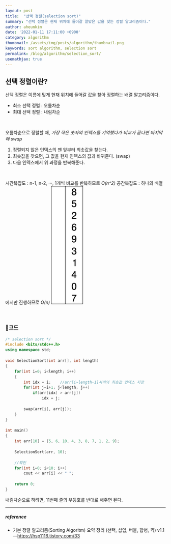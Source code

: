 ```yaml
---
layout: post
title:  "선택 정렬(selection sort)"
summary: "선택 정렬은 현재 위치에 들어갈 알맞은 값을 찾는 정렬 알고리즘이다."
author: aheunkim
date: '2022-01-11 17:11:00 +0900'
category: algorithm
thumbnail: /assets/img/posts/algorithm/thumbnail.png
keywords: sort algorithm, selection sort
permalink: /blog/algorithm/selection_sort/
usemathjax: true
---
```


## 선택 정렬이란?
선택 정렬은 이름에 맞게 현재 위치에 들어갈 값을 찾아 정렬하는 배열 알고리즘이다.  
* 최소 선택 정렬 : 오름차순
* 최대 선택 정렬 : 내림차순  
<br/>
  
오름차순으로 정렬할 때, *가장 작은 숫자의 인덱스를 기억했다가 비교가 끝나면 마지막에 swap*
1. 정렬되지 않은 인덱스의 맨 앞부터 최솟값을 찾는다.
2. 최솟값을 찾으면, 그 값을 현재 인덱스의 값과 바꿔준다. (swap)
3. 다음 인덱스에서 위 과정을 반복해준다.  
<br/>
  
시간복잡도 : n-1, n-2, ···, 1개씩 비교를 반복하므로 *O(n^2)*
공간복잡도 : 하나의 배열에서만 진행하므로 *O(n)*
![](/assets/img/posts/algorithm/[2]selection_sort.gif)  
<br/>
<br/>

### 💎코드
```c++
/* selection sort */
#include <bits/stdc++.h>
using namespace std;
 
void SelectionSort(int arr[], int length)
{
    for(int i=0; i<length; i++)
    {
        int idx = i;    //arr[i~length-1]사이의 최솟값 인덱스 저장
        for(int j=i+1; j<length; j++)
            if(arr[idx] > arr[j])
                idx = j;
 
        swap(arr[i], arr[j]);
    }
}
 
int main()
{
    int arr[10] = {5, 6, 10, 4, 3, 8, 7, 1, 2, 9};
 
    SelectionSort(arr, 10);
 
    //확인
    for(int i=0; i<10; i++)
        cout << arr[i] << " ";
 
    return 0;
}
```
내림차순으로 하려면, 11번째 줄의 부등호를 반대로 해주면 된다.
<br/>

---
##### reference
* 기본 정렬 알고리즘(Sorting Algoritm) 요약 정리 (선택, 삽입, 버블, 합병, 퀵) v1.1 ―https://hsp1116.tistory.com/33
